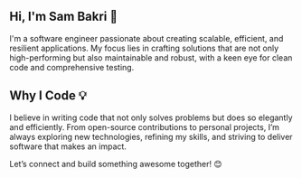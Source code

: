 ## Hi, I'm Sam Bakri 👋
I'm a software engineer passionate about creating scalable, efficient, and resilient applications. My focus lies in crafting solutions that are not only high-performing but also maintainable and robust, with a keen eye for clean code and comprehensive testing.

## Why I Code 💡
I believe in writing code that not only solves problems but does so elegantly and efficiently. From open-source contributions to personal projects, I’m always exploring new technologies, refining my skills, and striving to deliver software that makes an impact.

Let’s connect and build something awesome together! 😊

